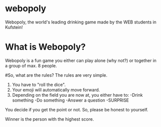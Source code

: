 # webopoly
Webopoly, the world's leading drinking game made by the WEB students in Kufstein!

# What is Webopoly?
Webopoly is a fun game you either can play alone (why not?) or together in a group of max. 8 people.

#So, what are the rules?
The rules are very simple.

1. You have to "roll the dice".
2. Your emoji will automatically move forward.
3. Depending on the field you are now at, you either have to:
  -Drink something
  -Do something
  -Answer a question
  -SURPRISE

You decide if you get the point or not. So, please be honest to yourself.

Winner is the person with the highest score.
